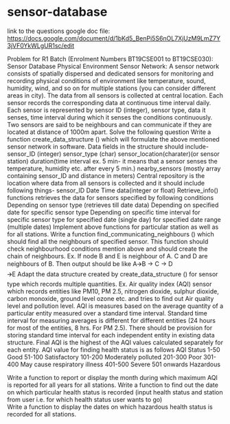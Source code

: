 # sensor-database

link to the questions google doc file: https://docs.google.com/document/d/1bKd5_BenPi5S6nOL7XjUzM9LmZ7Y3jVF0YkWLgUR1sc/edit

Problem for R1 Batch (Enrolment Numbers BT19CSE001 to BT19CSE030):
Sensor Database
Physical Environment Sensor Network: A sensor network consists of spatially dispersed and dedicated sensors for monitoring and recording physical conditions of environment like temperature, sound, humidity, wind, and so on for multiple stations (you can consider different areas in city). The data from all sensors is collected at central location. Each sensor records the corresponding data at continuous time interval daily. Each sensor is represented by sensor ID (integer), sensor type, data it senses, time interval during which it senses the conditions continuously. Two sensors are said to be neighbours and can communicate if they are located at distance of 1000m apart. Solve the following question
Write a function create_data_structure () which will formulate the above mentioned sensor network in software. Data fields in the structure should include-
sensor_ID (integer)
sensor_type (char)
sensor_location(charater)(or sensor station)
duration(time interval ex. 5 min- it means that a sensor senses the temperature, humidity etc. after every 5 min.)
nearby_sensors (mostly array containing sensor_ID and distance in meters)
Central repository is the location where data from all sensors is collected and it should include following things-
sensor_ID
 Date
 Time
data(integer or float)
Retrieve_info() functions retrieves the data for sensors specified by following conditions
Depending on sensor type (retrieves till date data)
Depending on specified date for specific sensor type
Depending on specific time interval for specific sensor type
for specified date (single day)
for specified date range (multiple dates)
Implement above functions for particular station as well as for all stations.
Write a function find_communicating_neighbours () which should find all the neighbours of specified sensor. This function should check neighbourhood conditions mention above and should create the chain of neighbours. Ex. If node B and E is neighbour of A. C and D are neighbours of B. Then output should be like
A🡪B -> C
          -> D	
🡪E
Adapt the data structure created by create_data_structure () for sensor type which records multiple quantities. Ex. Air quality index (AQI) sensor which records entities like PM10, PM 2.5, nitrogen dioxide, sulphur dioxide, carbon monoxide, ground level ozone etc. and tries to find out Air quality level and pollution level. AQI is measures based on the average quantity of a particular entity measured over a standard time interval. Standard time interval for measuring averages is different for different entities (24 hours for most of the entities, 8 hrs.  For PM 2.5). There should be provision for storing standard time interval for each independent entity in existing data structure. Final AQI is the highest of the AQI values calculated separately for each entity. AQI value for finding health status is as follows
AQI
Status
1-50
Good
51-100
Satisfactory
101-200
Moderately polluted
201-300
Poor
301-400
May cause respiratory illness
401-500
Severe
501 onwards
Hazardous


Write a function to report or display the month during which maximum AQI is reported for all years for all stations.
Write a function to find out the date on which particular health status is recorded (input health status and station from user i.e. for which health status user wants to go)  
 Write a function to display the dates on which hazardous health status is recorded for all stations.
